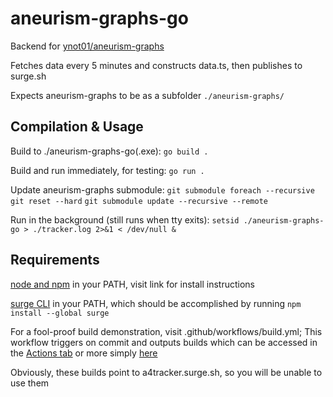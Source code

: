 # aneurism-graphs-go

Backend for [ynot01/aneurism-graphs](https://github.com/ynot01/aneurism-graphs)

Fetches data every 5 minutes and constructs data.ts, then publishes to surge.sh

Expects aneurism-graphs to be as a subfolder `./aneurism-graphs/`

## Compilation & Usage

Build to ./aneurism-graphs-go(.exe): `go build .`

Build and run immediately, for testing: `go run .`

Update aneurism-graphs submodule: `git submodule foreach --recursive git reset --hard` `git submodule update --recursive --remote`

Run in the background (still runs when tty exits): `setsid ./aneurism-graphs-go > ./tracker.log 2>&1 < /dev/null &`

## Requirements

[node and npm](https://nodejs.org/en/download) in your PATH, visit link for install instructions

[surge CLI](https://surge.sh/) in your PATH, which should be accomplished by running `npm install --global surge`

For a fool-proof build demonstration, visit .github/workflows/build.yml; This workflow triggers on commit and outputs builds which can be accessed in the [Actions tab](https://github.com/ynot01/aneurism-graphs-go/actions/workflows/build.yml) or more simply [here](https://nightly.link/ynot01/aneurism-graphs-go/workflows/build/main)

Obviously, these builds point to a4tracker.surge.sh, so you will be unable to use them
